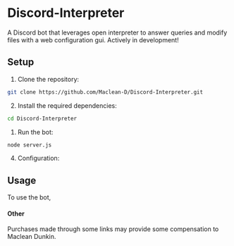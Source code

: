 # Discord-Interpreter
A Discord bot that leverages open interpreter to answer queries and modify files with a web configuration gui.
Actively in development!


## Setup

1. Clone the repository:

```bash
git clone https://github.com/Maclean-D/Discord-Interpreter.git
```

2. Install the required dependencies:

```bash
cd Discord-Interpreter
```

1. Run the bot:

```bash
node server.js
```

4. Configuration:

## Usage

To use the bot, 

#### Other

Purchases made through some links may provide some compensation to Maclean Dunkin.